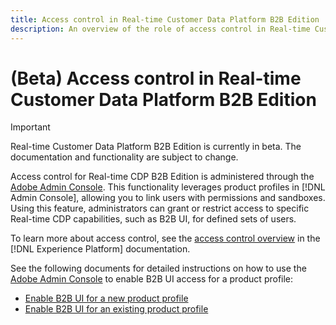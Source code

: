```yaml
---
title: Access control in Real-time Customer Data Platform B2B Edition
description: An overview of the role of access control in Real-time Customer Data Platform B2B Edition.
---
```

# (Beta) Access control in Real-time Customer Data Platform B2B Edition

>[!IMPORTANT]
>
>Real-time Customer Data Platform B2B Edition is currently in beta. The documentation and functionality are subject to change.

Access control for Real-time CDP B2B Edition is administered through the [Adobe Admin Console](http://adminconsole.adobe.com). This functionality leverages product profiles in [!DNL Admin Console], allowing you to link users with permissions and sandboxes. Using this feature, administrators can grant or restrict access to specific Real-time CDP capabilities, such as B2B UI, for defined sets of users.

To learn more about access control, see the [access control overview](../../access-control/home.md) in the [!DNL Experience Platform] documentation.

See the following documents for detailed instructions on how to use the [Adobe Admin Console](http://adminconsole.adobe.com) to enable B2B UI access for a product profile:

* [Enable B2B UI for a new product profile](../../access-control/ui/create-profile.md)
* [Enable B2B UI for an existing product profile](../../access-control/ui/details-and-services.md)